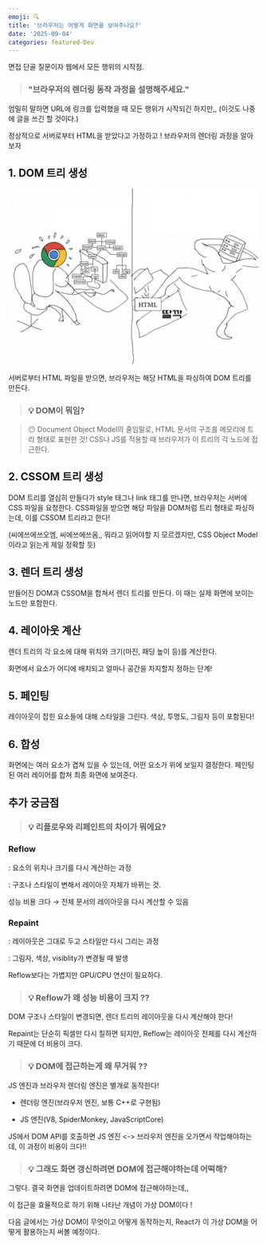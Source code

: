 ```yaml
---
emoji: 🔍
title: '브라우저는 어떻게 화면을 보여주나요?'
date: '2025-09-04'
categories: featured-Dev
---
```


면접 단골 질문이자 웹에서 모든 행위의 시작점.

> ### "브라우저의 렌더링 동작 과정을 설명해주세요."

엄밀히 말하면 URL에 링크를 입력했을 때 모든 행위가 시작되긴 하지만,, (이것도 나중에 글을 쓰긴 할 것이다.)

정상적으로 서버로부터 HTML을 받았다고 가정하고 ! 브라우저의 렌더링 과정을 알아보자

## 1. DOM 트리 생성

![](parseDOMImg.jpeg)

서버로부터 HTML 파일을 받으면, 브라우저는 해당 HTML을 파싱하여 DOM 트리를 만든다.

> ### 💡 DOM이 뭐임?

> 😶 Document Object Model의 줄임말로, HTML 문서의 구조를 메모리에 트리 형태로 표현한 것! CSS나 JS를 적용할 때 브라우저가 이 트리의 각 노드에 접근한다.

## 2. CSSOM 트리 생성

DOM 트리를 열심히 만들다가 style 태그나 link 태그를 만나면, 브라우저는 서버에 CSS 파일을 요청한다.
CSS파일을 받으면 해당 파일을 DOM처럼 트리 형태로 파싱하는데, 이를 CSSOM 트리라고 한다!

(씨에쓰에쓰오엠, 씨에쓰에쓰옴,, 뭐라고 읽어야할 지 모르겠지만, CSS Object Model 이라고 읽는게 제일 정확할 듯)

## 3. 렌더 트리 생성

만들어진 DOM과 CSSOM을 합쳐서 렌더 트리를 만든다. 이 때는 실제 화면에 보이는 노드만 포함한다.

## 4. 레이아웃 계산

렌더 트리의 각 요소에 대해 위치와 크기(마진, 패딩 높이 등)를 계산한다.

화면에서 요소가 어디에 배치되고 얼마나 공간을 차지할지 정하는 단계!

## 5. 페인팅

레이아웃이 잡힌 요소들에 대해 스타일을 그린다. 색상, 투명도, 그림자 등이 포함된다!

## 6. 합성

화면에는 여러 요소가 겹쳐 있을 수 있는데, 어떤 요소가 위에 보일지 결정한다. 페인팅된 여러 레이어를 합쳐 최종 화면에 보여준다.

## 추가 궁금점

> ### 💡 리플로우와 리페인트의 차이가 뭐에요?

### Reflow

: 요소의 위치나 크기를 다시 계산하는 과정

: 구조나 스타일이 변해서 레이아웃 자체가 바뀌는 것.

성능 비용 크다 → 전체 문서의 레이아웃을 다시 계산할 수 있음

### Repaint

: 레이아웃은 그대로 두고 스타일만 다시 그리는 과정

: 그림자, 색상, visiblity가 변경될 때 발생

Reflow보다는 가볍지만 GPU/CPU 연산이 필요하다.

> ### 💡 Reflow가 왜 성능 비용이 크지 ??

DOM 구조나 스타일이 변경되면, 렌더 트리의 레이아웃을 다시 계산해야 한다!

Repaint는 단순히 픽셀만 다시 칠하면 되지만, Reflow는 레이아웃 전체를 다시 계산하기 때문에 더 비용이 크다.

> ### 💡 DOM에 접근하는게 왜 무거워 ??

JS 엔진과 브라우저 렌더링 엔진은 별개로 동작한다!

- 렌더링 엔진(브라우저 엔진, 보통 C++로 구현됨)

- JS 엔진(V8, SpiderMonkey, JavaScriptCore)

JS에서 DOM API를 호출하면 JS 엔진 <-> 브라우저 엔진을 오가면서 작업해야하는데, 이 과정이 비용이 크다!!

> ### 💡 그래도 화면 갱신하려면 DOM에 접근해야하는데 어떡해?

그렇다. 결국 화면을 업데이트하려면 DOM에 접근해야하는데,,

이 접근을 효율적으로 하기 위해 나타난 개념이 가상 DOM이다 !

다음 글에서는 가상 DOM이 무엇이고 어떻게 동작하는지, React가 이 가상 DOM을 어떻게 활용하는지 써볼 예정이다.

```toc

```
